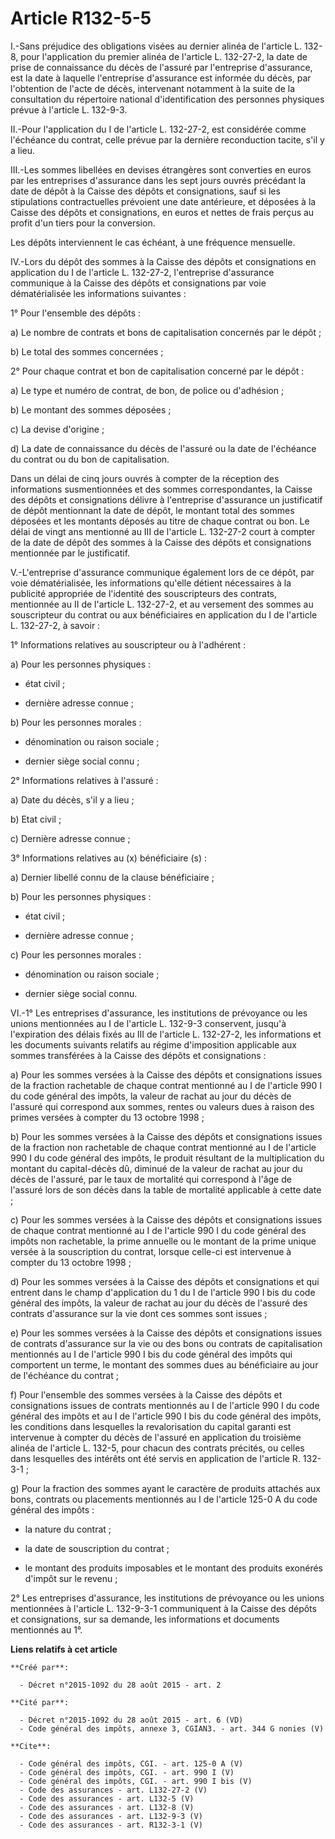 # Article R132-5-5

I.-Sans préjudice des obligations visées au dernier alinéa de l'article L. 132-8, pour l'application du premier alinéa de
l'article L. 132-27-2, la date de prise de connaissance du décès de l'assuré par l'entreprise d'assurance, est la date à
laquelle l'entreprise d'assurance est informée du décès, par l'obtention de l'acte de décès, intervenant notamment à la suite
de la consultation du répertoire national d'identification des personnes physiques prévue à l'article L. 132-9-3. 

II.-Pour l'application du I de l'article L. 132-27-2, est considérée comme l'échéance du contrat, celle prévue par la
dernière reconduction tacite, s'il y a lieu. 

III.-Les sommes libellées en devises étrangères sont converties en euros par les entreprises d'assurance dans les sept jours
ouvrés précédant la date de dépôt à la Caisse des dépôts et consignations, sauf si les stipulations contractuelles prévoient
une date antérieure, et déposées à la Caisse des dépôts et consignations, en euros et nettes de frais perçus au profit d'un
tiers pour la conversion. 

Les dépôts interviennent le cas échéant, à une fréquence mensuelle. 

IV.-Lors du dépôt des sommes à la Caisse des dépôts et consignations en application du I de l'article L. 132-27-2,
l'entreprise d'assurance communique à la Caisse des dépôts et consignations par voie dématérialisée les informations
suivantes : 

1° Pour l'ensemble des dépôts : 

a) Le nombre de contrats et bons de capitalisation concernés par le dépôt ; 

b) Le total des sommes concernées ; 

2° Pour chaque contrat et bon de capitalisation concerné par le dépôt : 

a) Le type et numéro de contrat, de bon, de police ou d'adhésion ; 

b) Le montant des sommes déposées ; 

c) La devise d'origine ; 

d) La date de connaissance du décès de l'assuré ou la date de l'échéance du contrat ou du bon de capitalisation. 

Dans un délai de cinq jours ouvrés à compter de la réception des informations susmentionnées et des sommes correspondantes,
la Caisse des dépôts et consignations délivre à l'entreprise d'assurance un justificatif de dépôt mentionnant la date de
dépôt, le montant total des sommes déposées et les montants déposés au titre de chaque contrat ou bon. Le délai de vingt ans
mentionné au III de l'article L. 132-27-2 court à compter de la date de dépôt des sommes à la Caisse des dépôts et
consignations mentionnée par le justificatif. 

V.-L'entreprise d'assurance communique également lors de ce dépôt, par voie dématérialisée, les informations qu'elle détient
nécessaires à la publicité appropriée de l'identité des souscripteurs des contrats, mentionnée au II de l'article L.
132-27-2, et au versement des sommes au souscripteur du contrat ou aux bénéficiaires en application du I de l'article L.
132-27-2, à savoir : 

1° Informations relatives au souscripteur ou à l'adhérent : 

a) Pour les personnes physiques :

- état civil ;

- dernière adresse connue ; 

b) Pour les personnes morales :

- dénomination ou raison sociale ;

- dernier siège social connu ; 

2° Informations relatives à l'assuré : 

a) Date du décès, s'il y a lieu ; 

b) Etat civil ; 

c) Dernière adresse connue ; 

3° Informations relatives au (x) bénéficiaire (s) : 

a) Dernier libellé connu de la clause bénéficiaire ; 

b) Pour les personnes physiques :

- état civil ;

- dernière adresse connue ; 

c) Pour les personnes morales :

- dénomination ou raison sociale ;

- dernier siège social connu. 

VI.-1° Les entreprises d'assurance, les institutions de prévoyance ou les unions mentionnées au I de l'article L. 132-9-3
conservent, jusqu'à l'expiration des délais fixés au III de l'article L. 132-27-2, les informations et les documents suivants
relatifs au régime d'imposition applicable aux sommes transférées à la Caisse des dépôts et consignations : 

a) Pour les sommes versées à la Caisse des dépôts et consignations issues de la fraction rachetable de chaque contrat
mentionné au I de l'article 990 I du code général des impôts, la valeur de rachat au jour du décès de l'assuré qui correspond
aux sommes, rentes ou valeurs dues à raison des primes versées à compter du 13 octobre 1998 ; 

b) Pour les sommes versées à la Caisse des dépôts et consignations issues de la fraction non rachetable de chaque contrat
mentionné au I de l'article 990 I du code général des impôts, le produit résultant de la multiplication du montant du
capital-décès dû, diminué de la valeur de rachat au jour du décès de l'assuré, par le taux de mortalité qui correspond à
l'âge de l'assuré lors de son décès dans la table de mortalité applicable à cette date ; 

c) Pour les sommes versées à la Caisse des dépôts et consignations issues de chaque contrat mentionné au I de l'article 990 I
du code général des impôts non rachetable, la prime annuelle ou le montant de la prime unique versée à la souscription du
contrat, lorsque celle-ci est intervenue à compter du 13 octobre 1998 ; 

d) Pour les sommes versées à la Caisse des dépôts et consignations et qui entrent dans le champ d'application du 1 du I de
l'article 990 I bis du code général des impôts, la valeur de rachat au jour du décès de l'assuré des contrats d'assurance sur
la vie dont ces sommes sont issues ; 

e) Pour les sommes versées à la Caisse des dépôts et consignations issues de contrats d'assurance sur la vie ou des bons ou
contrats de capitalisation mentionnés au I de l'article 990 I bis du code général des impôts qui comportent un terme, le
montant des sommes dues au bénéficiaire au jour de l'échéance du contrat ; 

f) Pour l'ensemble des sommes versées à la Caisse des dépôts et consignations issues de contrats mentionnés au I de l'article
990 I du code général des impôts et au I de l'article 990 I bis du code général des impôts, les conditions dans lesquelles la
revalorisation du capital garanti est intervenue à compter du décès de l'assuré en application du troisième alinéa de
l'article L. 132-5, pour chacun des contrats précités, ou celles dans lesquelles des intérêts ont été servis en application
de l'article R. 132-3-1 ; 

g) Pour la fraction des sommes ayant le caractère de produits attachés aux bons, contrats ou placements mentionnés au I de
l'article 125-0 A du code général des impôts :

- la nature du contrat ;

- la date de souscription du contrat ;

- le montant des produits imposables et le montant des produits exonérés d'impôt sur le revenu ; 

2° Les entreprises d'assurance, les institutions de prévoyance ou les unions mentionnées à l'article L. 132-9-3-1
communiquent à la Caisse des dépôts et consignations, sur sa demande, les informations et documents mentionnés au 1°.

**Liens relatifs à cet article**

	**Créé par**:

	  - Décret n°2015-1092 du 28 août 2015 - art. 2

	**Cité par**:

	  - Décret n°2015-1092 du 28 août 2015 - art. 6 (VD)
	  - Code général des impôts, annexe 3, CGIAN3. - art. 344 G nonies (V)

	**Cite**:

	  - Code général des impôts, CGI. - art. 125-0 A (V)
	  - Code général des impôts, CGI. - art. 990 I (V)
	  - Code général des impôts, CGI. - art. 990 I bis (V)
	  - Code des assurances - art. L132-27-2 (V)
	  - Code des assurances - art. L132-5 (V)
	  - Code des assurances - art. L132-8 (V)
	  - Code des assurances - art. L132-9-3 (V)
	  - Code des assurances - art. R132-3-1 (V)
